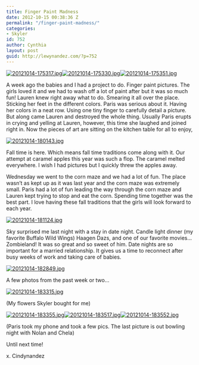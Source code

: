 ```yaml
---
title: Finger Paint Madness
date: 2012-10-15 00:38:36 Z
permalink: "/finger-paint-madness/"
categories:
- Skyler
id: 752
author: Cynthia
layout: post
guid: http://lewynandez.com/?p=752
---
```


<a href="http://i0.wp.com/lewynandez.com/wp-content/uploads/2012/10/20121014-175317.jpg" rel="lightbox[752]"><img src="http://i0.wp.com/lewynandez.com/wp-content/uploads/2012/10/20121014-175317.jpg?w=793" alt="20121014-175317.jpg" class="alignnone size-full" data-recalc-dims="1" /></a><a href="http://i0.wp.com/lewynandez.com/wp-content/uploads/2012/10/20121014-175330.jpg" rel="lightbox[752]"><img src="http://i0.wp.com/lewynandez.com/wp-content/uploads/2012/10/20121014-175330.jpg?w=793" alt="20121014-175330.jpg" class="alignnone size-full" data-recalc-dims="1" /></a><a href="http://i2.wp.com/lewynandez.com/wp-content/uploads/2012/10/20121014-175351.jpg" rel="lightbox[752]"><img src="http://i2.wp.com/lewynandez.com/wp-content/uploads/2012/10/20121014-175351.jpg?w=793" alt="20121014-175351.jpg" class="alignnone size-full" data-recalc-dims="1" /></a>

A week ago the babies and I had a project to do. Finger paint pictures. The girls loved it and we had to wash off a lot of paint after but it was so much fun! Lauren knew right away what to do. Smearing it all over the place. Sticking her feet in the different colors. Paris was serious about it. Having her colors in a neat row. Using one tiny finger to carefully detail a picture. But along came Lauren and destroyed the whole thing. Usually Paris erupts in crying and yelling at Lauren, however, this time she laughed and joined right in. Now the pieces of art are sitting on the kitchen table for all to enjoy, 

<a href="http://i2.wp.com/lewynandez.com/wp-content/uploads/2012/10/20121014-180143.jpg" rel="lightbox[752]"><img src="http://i2.wp.com/lewynandez.com/wp-content/uploads/2012/10/20121014-180143.jpg?w=793" alt="20121014-180143.jpg" class="alignnone size-full" data-recalc-dims="1" /></a>

Fall time is here. Which means fall time traditions come along with it. Our attempt at caramel apples this year was such a flop. The caramel melted everywhere. I wish I had pictures but I quickly threw the apples away. 

Wednesday we went to the corn maze and we had a lot of fun. The place wasn&#8217;t as kept up as it was last year and the corn maze was extremely small. Paris had a lot of fun leading the way through the corn maze and Lauren kept trying to stop and eat the corn. Spending time together was the best part. I love having these fall traditions that the girls will look forward to each year. 

<a href="http://i0.wp.com/lewynandez.com/wp-content/uploads/2012/10/20121014-181124.jpg" rel="lightbox[752]"><img src="http://i0.wp.com/lewynandez.com/wp-content/uploads/2012/10/20121014-181124.jpg?w=793" alt="20121014-181124.jpg" class="alignnone size-full" data-recalc-dims="1" /></a>

Sky surprised me last night with a stay in date night. Candle light dinner (my favorite Buffalo Wild Wings) Haagen Dazs, and one of our favorite movies&#8230; Zombieland! It was so great and so sweet of him. Date nights are so important for a married relationship. It gives us a time to reconnect after busy weeks of work and taking care of babies. 

<a href="http://i0.wp.com/lewynandez.com/wp-content/uploads/2012/10/20121014-182849.jpg" rel="lightbox[752]"><img src="http://i0.wp.com/lewynandez.com/wp-content/uploads/2012/10/20121014-182849.jpg?w=793" alt="20121014-182849.jpg" class="alignnone size-full" data-recalc-dims="1" /></a>

A few photos from the past week or two&#8230;

<a href="http://i0.wp.com/lewynandez.com/wp-content/uploads/2012/10/20121014-183315.jpg" rel="lightbox[752]"><img src="http://i0.wp.com/lewynandez.com/wp-content/uploads/2012/10/20121014-183315.jpg?w=793" alt="20121014-183315.jpg" class="alignnone size-full" data-recalc-dims="1" /></a>
  
(My flowers Skyler bought for me) 

<a href="http://i0.wp.com/lewynandez.com/wp-content/uploads/2012/10/20121014-183355.jpg" rel="lightbox[752]"><img src="http://i0.wp.com/lewynandez.com/wp-content/uploads/2012/10/20121014-183355.jpg?w=793" alt="20121014-183355.jpg" class="alignnone size-full" data-recalc-dims="1" /></a><a href="http://i0.wp.com/lewynandez.com/wp-content/uploads/2012/10/20121014-183517.jpg" rel="lightbox[752]"><img src="http://i0.wp.com/lewynandez.com/wp-content/uploads/2012/10/20121014-183517.jpg?w=793" alt="20121014-183517.jpg" class="alignnone size-full" data-recalc-dims="1" /></a><a href="http://i2.wp.com/lewynandez.com/wp-content/uploads/2012/10/20121014-183552.jpg" rel="lightbox[752]"><img src="http://i2.wp.com/lewynandez.com/wp-content/uploads/2012/10/20121014-183552.jpg?w=793" alt="20121014-183552.jpg" class="alignnone size-full" data-recalc-dims="1" /></a>
  
(Paris took my phone and took a few pics. The last picture is out bowling night with Nolan and Chela) 

Until next time!
  
x. Cindynandez